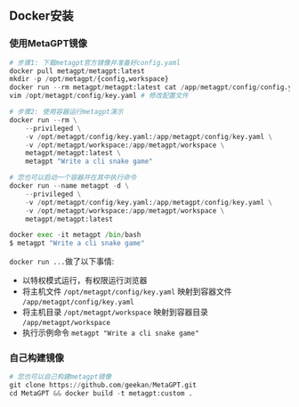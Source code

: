 ## Docker安装

### 使用MetaGPT镜像

```py
# 步骤1: 下载metagpt官方镜像并准备好config.yaml
docker pull metagpt/metagpt:latest
mkdir -p /opt/metagpt/{config,workspace}
docker run --rm metagpt/metagpt:latest cat /app/metagpt/config/config.yaml > /opt/metagpt/config/key.yaml
vim /opt/metagpt/config/key.yaml # 修改配置文件

# 步骤2: 使用容器运行metagpt演示
docker run --rm \
    --privileged \
    -v /opt/metagpt/config/key.yaml:/app/metagpt/config/key.yaml \
    -v /opt/metagpt/workspace:/app/metagpt/workspace \
    metagpt/metagpt:latest \
    metagpt "Write a cli snake game"

# 您也可以启动一个容器并在其中执行命令
docker run --name metagpt -d \
    --privileged \
    -v /opt/metagpt/config/key.yaml:/app/metagpt/config/key.yaml \
    -v /opt/metagpt/workspace:/app/metagpt/workspace \
    metagpt/metagpt:latest

docker exec -it metagpt /bin/bash
$ metagpt "Write a cli snake game"
```

`docker run ...`做了以下事情:

- 以特权模式运行，有权限运行浏览器
- 将主机文件 `/opt/metagpt/config/key.yaml` 映射到容器文件 `/app/metagpt/config/key.yaml`
- 将主机目录 `/opt/metagpt/workspace` 映射到容器目录 `/app/metagpt/workspace`
- 执行示例命令 `metagpt "Write a cli snake game"`

### 自己构建镜像

```py
# 您也可以自己构建metagpt镜像
git clone https://github.com/geekan/MetaGPT.git
cd MetaGPT && docker build -t metagpt:custom .
```
